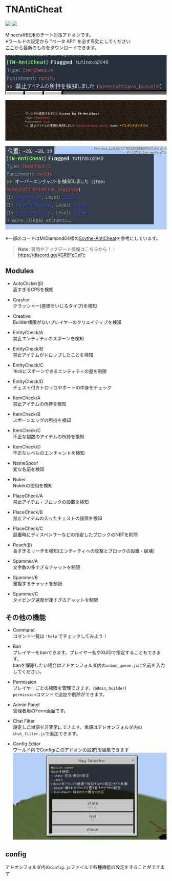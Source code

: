 # TNAntiCheat
  
<img src="https://img.shields.io/github/downloads/tutinoko2048/TNAntiCheat/total?style=for-the-badge">  
<img src="https://img.shields.io/github/downloads/tutinoko2048/TNAntiCheat/latest/total?style=for-the-badge">  

MinecraftBE用のチート対策アドオンです。  
※ワールドの設定から "ベータ API" を必ず有効にしてください  
[ここ](https://github.com/tutinoko2048/TNAntiCheat/releases)から最新のものをダウンロードできます。  
  
![img1](docs/hasitem.png)  
  
![img2](docs/kicked.jpeg)  
  
![img3](docs/enchant.png)  
  
  
※一部のコードはMrDiamond64様の[Scythe-AntiCheat](https://github.com/MrDiamond64/Scythe-AntiCheat)を参考にしています。
  
> **Note**: 質問やアップデート情報はこちらから！！  
https://discord.gg/XGR8FcCeFc  

## Modules
- AutoClicker(β)  
高すぎるCPSを検知

- Crasher  
クラッシャー(座標をいじるタイプ)を検知

- Creative  
Builder権限がないプレイヤーのクリエイティブを検知

- EntityCheck/A  
禁止エンティティのスポーンを検知

- EntityCheck/B  
禁止アイテムがドロップしたことを検知

- EntityCheck/C  
1tickにスポーンできるエンティティの量を制限

- EntityCheck/D  
チェスト付きトロッコやボートの中身をチェック

- ItemCheck/A  
禁止アイテムの所持を検知

- ItemCheck/B  
スポーンエッグの所持を検知

- ItemCheck/C  
不正な個数のアイテムの所持を検知

- ItemCheck/D  
不正なレベルのエンチャントを検知

- NameSpoof  
変な名前を検知

- Nuker  
Nukerの使用を検知

- PlaceCheck/A  
禁止アイテム・ブロックの設置を検知

- PlaceCheck/B  
禁止アイテムの入ったチェストの設置を検知

- PlaceCheck/C  
設置時にディスペンサーなどの指定したブロックのNBTを削除

- Reach(β)  
長すぎるリーチを検知(エンティティへの攻撃とブロックの設置・破壊)

- Spammer/A  
文字数の多すぎるチャットを制限

- Spammer/B  
重複するチャットを制限

- Spammer/C  
タイピング速度が速すぎるチャットを制限

## その他の機能
- Command  
コマンド一覧は `!help` でチェックしてみよう！

- Ban  
プレイヤーをbanできます。プレイヤー名やXUIDで指定することもできます。  
banを解除したい場合はアドオンフォルダ内の`unban_queue.js`に名前を入力してください。

- Permission  
プレイヤーごとの権限を管理できます。(`admin`, `builder`)  
`permission`コマンドで追加や削除ができます。

- Admin Panel  
管理者用のForm画面です。

- Chat Filter  
設定した単語を非表示にできます。単語はアドオンフォルダ内の`chat_filter.js`で追加できます。

- Config Editor  
ワールド内でConfig(このアドオンの設定)を編集できます  
![config](docs/config_editor.png)  

## config
アドオンフォルダ内の`config.js`ファイルで各種機能の設定をすることができます  

